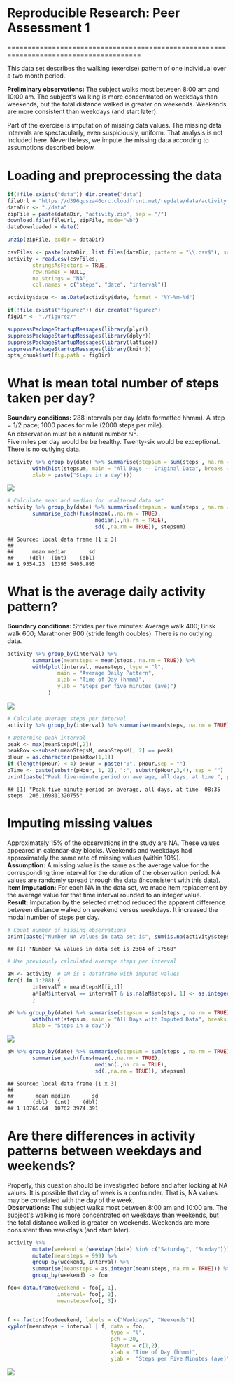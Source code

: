 # Reproducible Research: Peer Assessment 1
=======================================================================================

This data set describes the walking (exercise) pattern of one individual
over a two month period. 

**Preliminary observations:**  The subject walks most between 8:00 am and 10:00 am.  The subject's walking is more concentrated on weekdays than weekends, but the total distance walked is greater on weekends.  Weekends are more consistent than weekdays (and start later).

Part of the exercise is imputation of missing data values.  The missing data intervals are spectacularly, even suspiciously, uniform.  That analysis is not included here.  Nevertheless, we impute the missing data according to assumptions described below.
 
 
# Loading and preprocessing the data


```r
if(!file.exists("data")) dir.create("data")
fileUrl = "https://d396qusza40orc.cloudfront.net/repdata/data/activity.zip "
dataDir <- "./data"
zipFile = paste(dataDir, "activity.zip", sep = "/")
download.file(fileUrl, zipFile, mode="wb")
dateDownloaded = date()

unzip(zipFile, exdir = dataDir)

csvFiles <- paste(dataDir, list.files(dataDir, pattern = "\\.csv$"), sep = "/")
activity = read.csv(csvFiles, 
        stringsAsFactors = TRUE,
        row.names = NULL,
        na.strings = "NA",
        col.names = c("steps", "date", "interval"))

activity$date <- as.Date(activity$date, format = "%Y-%m-%d")

if(!file.exists("figurez")) dir.create("figurez")
figDir <- "./figurez/"

suppressPackageStartupMessages(library(plyr))
suppressPackageStartupMessages(library(dplyr))
suppressPackageStartupMessages(library(lattice))
suppressPackageStartupMessages(library(knitr))
opts_chunk$set(fig.path = figDir)
```


# What is mean total number of steps taken per day?
**Boundary conditions:**  288 intervals per day (data formatted hhmm). 
A step = 1/2 pace; 1000 paces for mile (2000 steps per mile).  
An observation must be a natural number &#x2115;<sup>0</sup>.  
Five miles per day would be be healthy.  Twenty-six would be exceptional.  There is no outlying data.  

```r
activity %>% group_by(date) %>% summarise(stepsum = sum(steps , na.rm = TRUE)) %>%
        with(hist(stepsum, main = "All Days -- Original Data", breaks = 30, 
        xlab = paste("Steps in a day")))
```

![](./figurez/daily_mean-1.png) 

```r
# Calculate mean and median for unaltered data set
activity %>% group_by(date) %>% summarise(stepsum = sum(steps , na.rm = TRUE)) %>%
        summarise_each(funs(mean(.,na.rm = TRUE), 
                            median(.,na.rm = TRUE),
                            sd(.,na.rm = TRUE)), stepsum)
```

```
## Source: local data frame [1 x 3]
## 
##      mean median       sd
##     (dbl)  (int)    (dbl)
## 1 9354.23  10395 5405.895
```

# What is the average daily activity pattern?
**Boundary conditions:** Strides per five minutes: Average walk 400; Brisk walk 600; Marathoner 900 (stride length doubles).  There is no outlying data.  

```r
activity %>% group_by(interval) %>% 
        summarise(meansteps = mean(steps, na.rm = TRUE)) %>%
        with(plot(interval, meansteps, type = "l",
                main = "Average Daily Pattern",
                xlab = "Time of Day (hhmm)", 
                ylab = "Steps per five minutes (ave)")
             )
```

![](./figurez/daily_pattern-1.png) 

```r
# Calculate average steps per interval 
activity %>% group_by(interval) %>% summarise(mean(steps, na.rm = TRUE)) ->  meanStepsM

# Determine peak interval
peak <- max(meanStepsM[,2])
peakRow <-subset(meanStepsM, meanStepsM[, 2] == peak)
pHour = as.character(peakRow[1,1])
if (length(pHour) < 4) pHour = paste("0", pHour,sep = "")
pTime <- paste(substr(pHour, 1, 2), ":", substr(pHour,3,4), sep = "")
print(paste("Peak five-minute period on average, all days, at time ", pTime, "  steps ", peak))
```

```
## [1] "Peak five-minute period on average, all days, at time  08:35   steps  206.169811320755"
```



# Imputing missing values
Approximately 15% of the observations in the study are NA.  These values appeared in calendar-day blocks. Weekends and weekdays had approximately the same rate of missing values (within 10%).  
**Assumption:**  A missing value is the same as the average value for the corresponding time interval for the duration of the observation period.
NA values are randomly spread through the data (inconsistent with this data).  
**Item Imputation:** For each NA in the data set, we made item replacement by the average value for that time interval rounded to an integer value.  
**Result:**  Imputation by the selected method reduced the apparent difference between distance walked on weekend versus weekdays.  It increased the modal number of steps per day.  

```r
# Count number of missing observations
print(paste("Number NA values in data set is", sum(is.na(activity$steps)), "of", nrow(activity)))
```

```
## [1] "Number NA values in data set is 2304 of 17568"
```

```r
# Use previously calculated average steps per interval 

aM <- activity  # aM is a dataframe with imputed values
for(i in 1:288) {
        intervalT = meanStepsM[[i,1]]
        aM[aM$interval == intervalT & is.na(aM$steps), 1] <- as.integer(round(meanStepsM[[i,2]]))
        }

aM %>% group_by(date) %>% summarise(stepsum = sum(steps , na.rm = TRUE)) %>%
        with(hist(stepsum, main = "All Days with Imputed Data", breaks = 30,
        xlab = "Steps in a day"))
```

![](./figurez/impute_missing-1.png) 

```r
aM %>% group_by(date) %>% summarise(stepsum = sum(steps , na.rm = TRUE)) %>%
        summarise_each(funs(mean(.,na.rm = TRUE), 
                            median(.,na.rm = TRUE),
                            sd(.,na.rm = TRUE)), stepsum)
```

```
## Source: local data frame [1 x 3]
## 
##       mean median       sd
##      (dbl)  (int)    (dbl)
## 1 10765.64  10762 3974.391
```


# Are there differences in activity patterns between weekdays and weekends?
Properly, this question should be investigated before and after looking at NA values.  It is possible that day of week is a confounder.  That is, NA values may be correlated with the day of the week.  
**Observations:**  The subject walks most between 8:00 am and 10:00 am.  The subject's walking is more concentrated on weekdays than weekends, but the total distance walked is greater on weekends.  Weekends are more consistent than weekdays (and start later).  


```r
activity %>% 
        mutate(weekend = (weekdays(date) %in% c("Saturday", "Sunday")))  %>%
        mutate(meansteps = 999) %>%
        group_by(weekend, interval) %>%
        summarise(meansteps = as.integer(mean(steps, na.rm = TRUE))) %>%
        group_by(weekend) -> foo

foo<-data.frame(weekend = foo[, 1],
                interval= foo[, 2],
                meansteps=foo[, 3])


f <- factor(foo$weekend, labels = c("Weekdays", "Weekends"))
xyplot(meansteps ~ interval | f, data = foo,
                                 type = "l",
                                 pch = 20,
                                 layout = c(1,2), 
                                 xlab = "Time of Day (hhmm)",
                                 ylab =  "Steps per Five Minutes (ave)")
```

![](./figurez/weekend_effect-1.png) 


